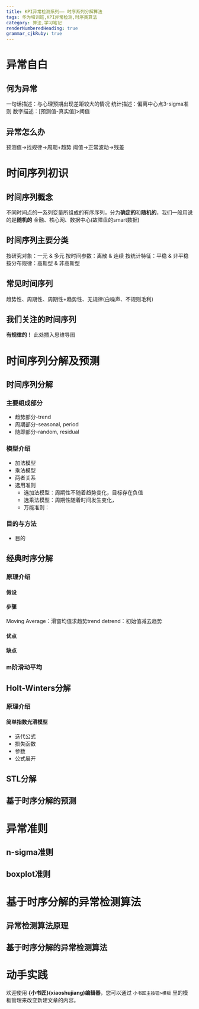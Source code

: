 ```yaml
---
title: KPI异常检测系列—— 时序系列分解算法
tags: 华为培训班,KPI异常检测,时序类算法
category: 算法,学习笔记
renderNumberedHeading: true
grammar_cjkRuby: true
---
```


# 异常自白
## 何为异常
一句话描述：与心理预期出现差距较大的情况
统计描述：偏离中心点3-sigma准则
数字描述：[预测值-真实值]>阈值

## 异常怎么办
预测值→找规律→周期+趋势
阈值→正常波动→残差

# 时间序列初识
## 时间序列概念
不同时间点的一系列变量所组成的有序序列，分为**确定的**和**随机的**，我们一般用说的是**随机的**
金融、核心网、数据中心(故障盘的smart数据)

## 时间序列主要分类
按研究对象：一元 & 多元
按时间参数：离散 & 连续
按统计特征：平稳 & 非平稳
按分布规律：高斯型 & 非高斯型

## 常见时间序列
趋势性、周期性、周期性+趋势性、无规律(白噪声、不规则毛利)

## 我们关注的时间序列
**有规律的！**
此处插入思维导图

# 时间序列分解及预测
## 时间序列分解
### 主要组成部分
- 趋势部分-trend
- 周期部分-seasonal, period
- 随即部分-random, residual

### 模型介绍
- 加法模型
- 乘法模型
- 两者关系
- 选用准则
  - 选加法模型：周期性不随着趋势变化，目标存在负值
  - 选乘法模型：周期性随着时间发生变化，
  - 万能准则：

### 目的与方法
- 目的

## 经典时序分解
### 原理介绍
#### 假设

#### 步骤
Moving Average：滑窗均值求趋势trend
detrend：初始值减去趋势
#### 优点
#### 缺点

### m阶滑动平均

## Holt-Winters分解
### 原理介绍
#### 简单指数光滑模型
- 迭代公式
- 损失函数
- 参数
- 公式展开


## STL分解



## 基于时序分解的预测


# 异常准则
## n-sigma准则


## boxplot准则


# 基于时序分解的异常检测算法
## 异常检测算法原理


## 基于时序分解的异常检测算法


# 动手实践


欢迎使用 **{小书匠}(xiaoshujiang)编辑器**，您可以通过 `小书匠主按钮>模板` 里的模板管理来改变新建文章的内容。